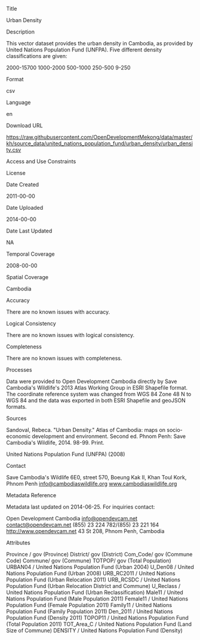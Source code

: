 Title

Urban Density

Description

This vector dataset provides the urban density in Cambodia, as provided by United Nations Population Fund (UNFPA). Five different density classifications are given:

2000-15700
1000-2000
500-1000
250-500
9-250

Format

csv

Language

en

Download URL

https://raw.githubusercontent.com/OpenDevelopmentMekong/data/master/kh/source_data/united_nations_population_fund/urban_density/urban_density.csv

Access and Use Constraints



License



Date Created

2011-00-00

Date Uploaded

2014-00-00

Date Last Updated

NA

Temporal Coverage

2008-00-00

Spatial Coverage

Cambodia

Accuracy

There are no known issues with accuracy.

Logical Consistency

There are no known issues with logical consistency.

Completeness

There are no known issues with completeness.

Processes

Data were provided to Open Development Cambodia directly by Save Cambodia's Wildlife's 2013 Atlas Working Group in ESRI Shapefile format. The coordinate reference system was changed from WGS 84 Zone 48 N to WGS 84 and the data was exported in both ESRI Shapefile and geoJSON formats.

Sources

Sandoval, Rebeca. "Urban Density." Atlas of Cambodia: maps on socio-economic development and environment. Second ed. Phnom Penh: Save Cambodia's Wildlife, 2014. 98-99. Print.

United Nations Population Fund (UNFPA) (2008)

Contact

Save Cambodia's Wildlife
6E0, street 570, Boeung Kak II,
Khan Toul Kork, Phnom Penh
info@cambodiaswildlife.org
www.cambodiaswildlife.org

Metadata Reference

Metadata last updated on 2014-06-25. For inquiries contact:

Open Development Cambodia
info@opendevcam.net
contact@opendevcam.net
(855) 23 224 782/(855) 23 221 164
http://www.opendevcam.net
43 St 208, Phnom Penh, Cambodia

Attributes

Province / gov (Province)
District/ gov (District)
Com_Code/ gov (Commune Code)
Commune/ gov (Commune)
TOTPOP/ gov (Total Population)
URBAN04 / United Nations Population Fund (Urban 2004) 
U_Den08 / United Nations Population Fund (Urban 2008)
URB_RC2011 / United Nations Population Fund (Urban Relocation 2011)
URB_RCSDC / United Nations Population Fund (Urban Relocation District and Commune)
U_Reclass / United Nations Population Fund (Urban Reclassification)
Male11 / United Nations Population Fund (Male Population 2011)
Female11 / United Nations Population Fund (Female Population 2011)
Family11 / United Nations Population Fund (Family Population 2011)
Den_2011 / United Nations Population Fund (Density 2011)
TOPOP11 / United Nations Population Fund (Total Population 2011)
TOT_Area_C / United Nations Population Fund (Land Size of Commune)
DENSITY / United Nations Population Fund (Density)



